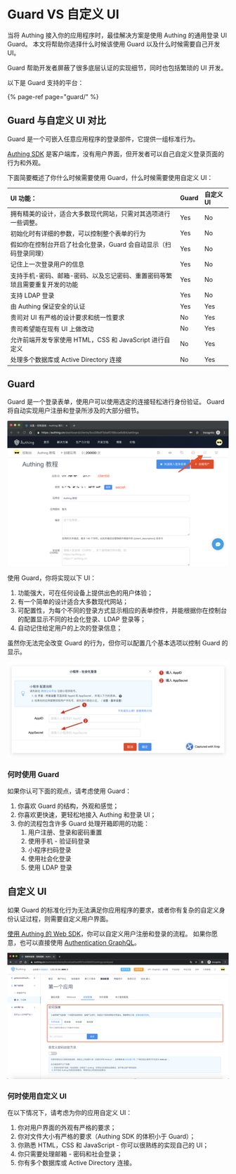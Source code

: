 # Guard VS 自定义 UI

当将 Authing 接入你的应用程序时，最佳解决方案是使用 Authing 的通用登录 UI Guard。 本文将帮助你选择什么时候该使用 Guard 以及什么时候需要自己开发 UI。

Guard 帮助开发者屏蔽了很多底层认证的实现细节，同时也包括繁琐的 UI 开发。

以下是 Guard 支持的平台：

{% page-ref page="guard/" %}

## Guard 与自定义 UI 对比

Guard 是一个可嵌入任意应用程序的登录部件，它提供一组标准行为。

[Authing SDK](https://learn.authing.cn/authing/sdk/sdk) 是客户端库，没有用户界面，但开发者可以自己自定义登录页面的行为和外观。

下面简要概述了你什么时候需要使用 Guard，什么时候需要使用自定义 UI：

| **UI 功能：** | Guard | 自定义 UI |
| :--- | :--- | :--- |
| 拥有精美的设计，适合大多数现代网站，只需对其选项进行一些调整。 | Yes | No |
| 初始化时有详细的参数，可以控制整个表单的行为 | Yes | No |
| 假如你在控制台开启了社会化登录，Guard 会自动显示（扫码登录同理） | Yes | No |
| 记住上一次登录用户的信息 | Yes | No |
| 支持手机-密码、邮箱-密码、以及忘记密码、重置密码等繁琐且需要重复开发的功能 | Yes | No |
| 支持 LDAP 登录 | Yes | No |
| 由 Authing 保证安全的认证 | Yes | Yes |
| 贵司对 UI 有严格的设计要求和统一性要求 | No | Yes |
| 贵司希望能在现有 UI 上做改动 | No | Yes |
| 允许前端开发专家使用 HTML，CSS 和 JavaScript 进行自定义 | No | Yes |
| 处理多个数据库或 Active Directory 连接 | No | Yes |

## Guard

Guard 是一个登录表单，使用户可以使用选定的连接轻松进行身份验证。 Guard 将自动实现用户注册和登录所涉及的大部分细节。 

![](../.gitbook/assets/image%20%28309%29.png)

使用 Guard，你将实现以下 UI：

1. 功能强大，可在任何设备上提供出色的用户体验；
2. 有一个简单的设计适合大多数现代网站；
3. 可配置性，为每个不同的登录方式显示相应的表单控件，并能根据你在控制台的配置显示不同的社会化登录、LDAP 登录等；
4. 自动记住给定用户的上次的登录信息；

虽然你无法完全改变 Guard 的行为，但你可以配置几个基本选项以控制 Guard 的显示。

![](../.gitbook/assets/image%20%28507%29.png)

### 何时使用 Guard

如果你认可下面的观点，请考虑使用 Guard：

1. 你喜欢 Guard 的结构，外观和感觉；
2. 你喜欢更快速，更轻松地接入 Authing 和登录 UI；
3. 你的流程包含许多 Guard 处理开箱即用的功能： 
   1. 用户注册、登录和密码重置
   2. 使用手机 - 验证码登录
   3. 小程序扫码登录
   4. 使用社会化登录
   5. 使用 LDAP 登录

## 自定义 UI

如果 Guard 的标准化行为无法满足你应用程序的要求，或者你有复杂的自定义身份认证过程，则需要自定义用户界面。 

[使用 Authing 的 Web SDK](sdk-for-javascript/)，你可以自定义用户注册和登录的流程。 如果你愿意，也可以直接使用 [Authentication GraphQL](open-graphql.md)。

![](../.gitbook/assets/image%20%28178%29.png)

### 何时使用自定义 UI

在以下情况下，请考虑为你的应用自定义 UI：

1. 你对用户界面的外观有严格的要求；
2. 你对文件大小有严格的要求（Authing SDK 的体积小于 Guard）；
3. 你熟悉 HTML，CSS 和 JavaScript - 你可以很熟练的实现自己的 UI；
4. 你只需要处理邮箱 - 密码和社会登录；
5. 你有多个数据库或 Active Directory 连接。



